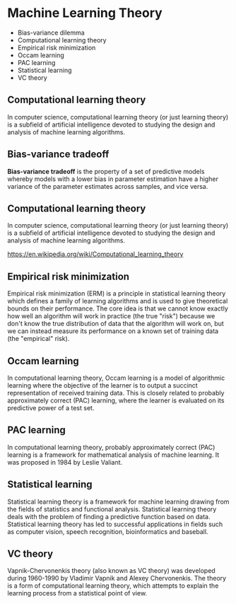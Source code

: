 # Machine Learning Theory

- Bias-variance dilemma
- Computational learning theory
- Empirical risk minimization
- Occam learning
- PAC learning
- Statistical learning
- VC theory


## Computational learning theory
In computer science, computational learning theory (or just learning theory) is a subfield of artificial intelligence devoted to studying the design and analysis of machine learning algorithms.

## Bias-variance tradeoff
**Bias-variance tradeoff** is the property of a set of predictive models whereby models with a lower bias in parameter estimation have a higher variance of the parameter estimates across samples, and vice versa.

## Computational learning theory
In computer science, computational learning theory (or just learning theory) is a subfield of artificial intelligence devoted to studying the design and analysis of machine learning algorithms.

https://en.wikipedia.org/wiki/Computational_learning_theory

## Empirical risk minimization
Empirical risk minimization (ERM) is a principle in statistical learning theory which defines a family of learning algorithms and is used to give theoretical bounds on their performance. The core idea is that we cannot know exactly how well an algorithm will work in practice (the true "risk") because we don't know the true distribution of data that the algorithm will work on, but we can instead measure its performance on a known set of training data (the "empirical" risk).

## Occam learning
In computational learning theory, Occam learning is a model of algorithmic learning where the objective of the learner is to output a succinct representation of received training data. This is closely related to probably approximately correct (PAC) learning, where the learner is evaluated on its predictive power of a test set.

## PAC learning
In computational learning theory, probably approximately correct (PAC) learning is a framework for mathematical analysis of machine learning. It was proposed in 1984 by Leslie Valiant.

## Statistical learning
Statistical learning theory is a framework for machine learning drawing from the fields of statistics and functional analysis. Statistical learning theory deals with the problem of finding a predictive function based on data. Statistical learning theory has led to successful applications in fields such as computer vision, speech recognition, bioinformatics and baseball.

## VC theory
Vapnik-Chervonenkis theory (also known as VC theory) was developed during 1960-1990 by Vladimir Vapnik and Alexey Chervonenkis. The theory is a form of computational learning theory, which attempts to explain the learning process from a statistical point of view.
